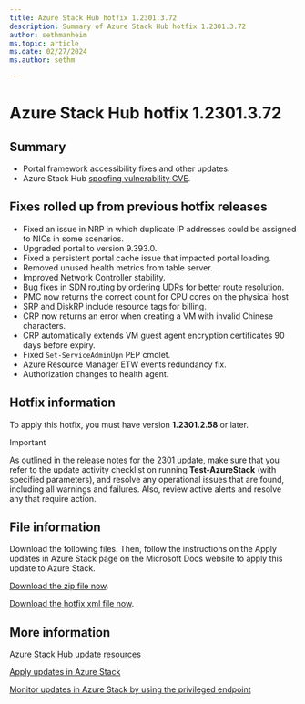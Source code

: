 ```yaml
---
title: Azure Stack Hub hotfix 1.2301.3.72
description: Summary of Azure Stack Hub hotfix 1.2301.3.72
author: sethmanheim
ms.topic: article
ms.date: 02/27/2024
ms.author: sethm

---
```


# Azure Stack Hub hotfix 1.2301.3.72

## Summary

- Portal framework accessibility fixes and other updates.
- Azure Stack Hub [spoofing vulnerability CVE](https://msrc.microsoft.com/update-guide/vulnerability/CVE-2024-20679).

## Fixes rolled up from previous hotfix releases

- Fixed an issue in NRP in which duplicate IP addresses could be assigned to NICs in some scenarios.
- Upgraded portal to version 9.393.0.
- Fixed a persistent portal cache issue that impacted portal loading.
- Removed unused health metrics from table server.
- Improved Network Controller stability.
- Bug fixes in SDN routing by ordering UDRs for better route resolution.
- PMC now returns the correct count for CPU cores on the physical host
- SRP and DiskRP include resource tags for billing.
- CRP now returns an error when creating a VM with invalid Chinese characters.
- CRP automatically extends VM guest agent encryption certificates 90 days before expiry.
- Fixed `Set-ServiceAdminUpn` PEP cmdlet.
- Azure Resource Manager ETW events redundancy fix.
- Authorization changes to health agent.

## Hotfix information

To apply this hotfix, you must have version **1.2301.2.58** or later.

> [!IMPORTANT]
> As outlined in the release notes for the [2301 update](release-notes.md?view=azs-2301&preserve-view=true), make sure that you refer to the update activity checklist on running **Test-AzureStack** (with specified parameters), and resolve any operational issues that are found, including all warnings and failures. Also, review active alerts and resolve any that require action.

## File information

Download the following files. Then, follow the instructions on the Apply updates in Azure Stack page on the Microsoft Docs website to apply this update to Azure Stack.

[Download the zip file now](https://azurestackhub.azureedge.net/PR/download/MAS_ProdHotfix_1.2301.3.72/HotFix/AzS_Update_1.2301.3.72.zip).

[Download the hotfix xml file now](https://azurestackhub.azureedge.net/PR/download/MAS_ProdHotfix_1.2301.3.72/HotFix/metadata.xml).

## More information

[Azure Stack Hub update resources](azure-stack-updates.md)

[Apply updates in Azure Stack](azure-stack-apply-updates.md)

[Monitor updates in Azure Stack by using the privileged endpoint](azure-stack-monitor-update.md)
